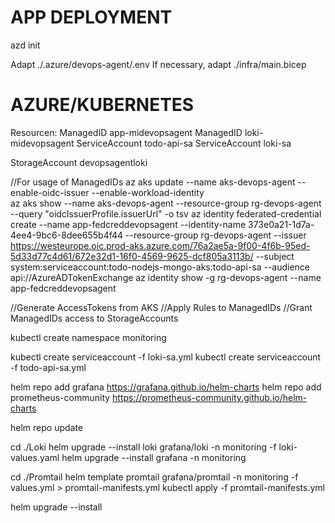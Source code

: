 # APP DEPLOYMENT

azd init

Adapt ./.azure/devops-agent/.env
If necessary, adapt ./infra/main.bicep


# AZURE/KUBERNETES

Resourcen:
ManagedID app-midevopsagent
ManagedID loki-midevopsagent
ServiceAccount todo-api-sa
ServiceAccount loki-sa

StorageAccount devopsagentloki
 
//For usage of ManagedIDs
az aks update --name aks-devops-agent --enable-oidc-issuer --enable-workload-identity  
az aks show --name aks-devops-agent --resource-group rg-devops-agent --query "oidcIssuerProfile.issuerUrl" -o tsv
az identity federated-credential create --name app-fedcreddevopsagent --identity-name 373e0a21-1d7a-4ee4-9bc6-8dee655b4f44 --resource-group rg-devops-agent --issuer https://westeurope.oic.prod-aks.azure.com/76a2ae5a-9f00-4f6b-95ed-5d33d77c4d61/672e32d1-16f0-4569-9625-dcf805a3113b/ --subject system:serviceaccount:todo-nodejs-mongo-aks:todo-api-sa --audience api://AzureADTokenExchange
az identity show -g rg-devops-agent --name app-fedcreddevopsagent

//Generate AccessTokens from AKS
//Apply Rules to ManagedIDs
//Grant ManagedIDs access to StorageAccounts

kubectl create namespace monitoring
 
kubectl create serviceaccount -f loki-sa.yml
kubectl create serviceaccount -f todo-api-sa.yml

helm repo add grafana https://grafana.github.io/helm-charts
helm repo add prometheus-community https://prometheus-community.github.io/helm-charts

helm repo update

cd ./Loki
helm upgrade --install loki grafana/loki -n monitoring -f loki-values.yaml
helm upgrade --install grafana -n monitoring

cd ./Promtail
helm template promtail grafana/promtail -n monitoring -f values.yml > promtail-manifests.yml
kubectl apply -f promtail-manifests.yml

helm upgrade --install 


